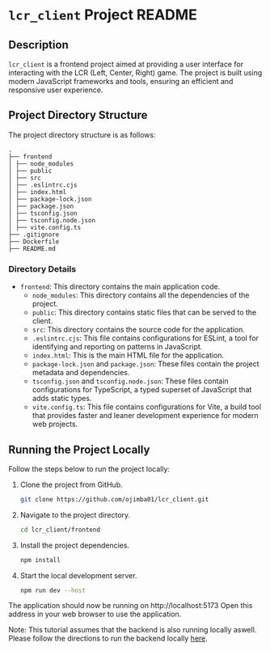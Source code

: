 # `lcr_client` Project README

## Description

`lcr_client` is a frontend project aimed at providing a user interface for interacting with the LCR (Left, Center, Right) game. The project is built using modern JavaScript frameworks and tools, ensuring an efficient and responsive user experience.

## Project Directory Structure

The project directory structure is as follows:

```terminal
.
├── frontend
│ ├── node_modules
│ ├── public
│ ├── src
│ ├── .eslintrc.cjs
│ ├── index.html
│ ├── package-lock.json
│ ├── package.json
│ ├── tsconfig.json
│ ├── tsconfig.node.json
│ ├── vite.config.ts
├── .gitignore
├── Dockerfile
├── README.md
```
### Directory Details

- `frontend`: This directory contains the main application code.
  - `node_modules`: This directory contains all the dependencies of the project.
  - `public`: This directory contains static files that can be served to the client.
  - `src`: This directory contains the source code for the application.
  - `.eslintrc.cjs`: This file contains configurations for ESLint, a tool for identifying and reporting on patterns in JavaScript.
  - `index.html`: This is the main HTML file for the application.
  - `package-lock.json` and `package.json`: These files contain the project metadata and dependencies.
  - `tsconfig.json` and `tsconfig.node.json`: These files contain configurations for TypeScript, a typed superset of JavaScript that adds static types.
  - `vite.config.ts`: This file contains configurations for Vite, a build tool that provides faster and leaner development experience for modern web projects.

## Running the Project Locally

Follow the steps below to run the project locally:

1. Clone the project from GitHub.
   ```sh
   git clone https://github.com/ojimba01/lcr_client.git
2. Navigate to the project directory.
   ```sh
   cd lcr_client/frontend
3. Install the project dependencies.
   ```sh
   npm install
4. Start the local development server.
   ```sh
   npm run dev --host

The application should now be running on http://localhost:5173 Open this address in your web browser to use the application.

Note: This tutorial assumes that the backend is also running locally aswell. Please follow the directions to run the backend locally [here](https://github.com/ojimba01/lcr_server/).


